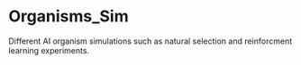 # Organisms_Sim
 
Different AI organism simulations such as natural selection and reinforcment learning experiments.
